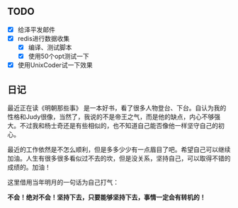 ## TODO
- [x] 给泽平发邮件
- [x] redis进行数据收集
	- [x] 编译、测试脚本
	- [x] 使用50个opt测试一下
- [x] 使用UnixCoder试一下效果

## 日记
最近正在读《明朝那些事》 是一本好书，看了很多人物登台、下台。自认为我的性格和Judy很像，当然了，我说的不是帝王之气，而是他的缺点，内心不够强大。不过我和杨士奇还是有些相似的，也不知道自己能否像他一样坚守自己的初心。

最近的工作依然是不怎么顺利，但是多多少少有一点眉目了吧。希望自己可以继续加油。人生有很多很多看似过不去的坎，但是没关系，坚持自己，可以取得不错的成绩的。加油！

这里借用当年明月的一句话为自己打气：

**不会！绝对不会！坚持下去，只要能够坚持下去，事情一定会有转机的！**